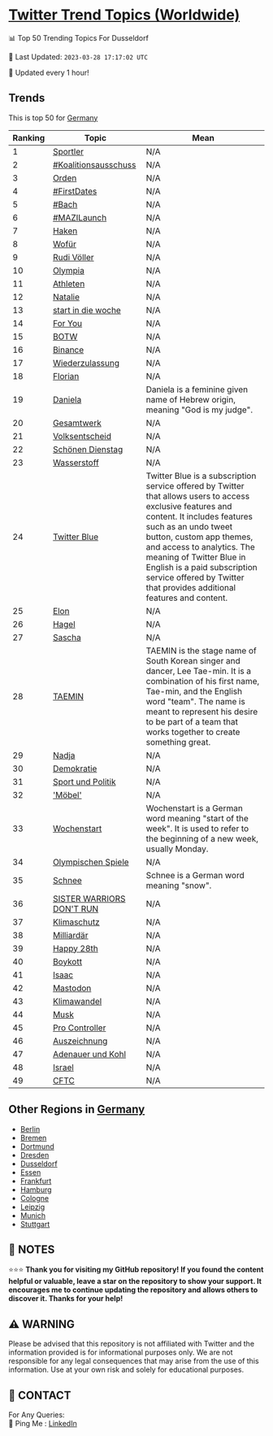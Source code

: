 [Twitter Trend Topics (Worldwide)](https://github.com/ErcinDedeoglu/Twitter-Trend-Topics)
==========


📊 Top 50 Trending Topics For Dusseldorf

📆 Last Updated: `2023-03-28 17:17:02 UTC`

🔧 Updated every 1 hour!


## Trends

This is top 50 for [Germany](</Germany>)

| Ranking | Topic | Mean |
| ------- | ------------ | ------------ |
| 1 | [Sportler](http://twitter.com/search?q=Sportler) | N/A |
| 2 | [#Koalitionsausschuss](http://twitter.com/search?q=%23Koalitionsausschuss) | N/A |
| 3 | [Orden](http://twitter.com/search?q=Orden) | N/A |
| 4 | [#FirstDates](http://twitter.com/search?q=%23FirstDates) | N/A |
| 5 | [#Bach](http://twitter.com/search?q=%23Bach) | N/A |
| 6 | [#MAZILaunch](http://twitter.com/search?q=%23MAZILaunch) | N/A |
| 7 | [Haken](http://twitter.com/search?q=Haken) | N/A |
| 8 | [Wofür](http://twitter.com/search?q=Wof%c3%bcr) | N/A |
| 9 | [Rudi Völler](http://twitter.com/search?q=Rudi+V%c3%b6ller) | N/A |
| 10 | [Olympia](http://twitter.com/search?q=Olympia) | N/A |
| 11 | [Athleten](http://twitter.com/search?q=Athleten) | N/A |
| 12 | [Natalie](http://twitter.com/search?q=Natalie) | N/A |
| 13 | [start in die woche](http://twitter.com/search?q=start+in+die+woche) | N/A |
| 14 | [For You](http://twitter.com/search?q=For+You) | N/A |
| 15 | [BOTW](http://twitter.com/search?q=BOTW) | N/A |
| 16 | [Binance](http://twitter.com/search?q=Binance) | N/A |
| 17 | [Wiederzulassung](http://twitter.com/search?q=Wiederzulassung) | N/A |
| 18 | [Florian](http://twitter.com/search?q=Florian) | N/A |
| 19 | [Daniela](http://twitter.com/search?q=Daniela) | Daniela is a feminine given name of Hebrew origin, meaning "God is my judge". |
| 20 | [Gesamtwerk](http://twitter.com/search?q=Gesamtwerk) | N/A |
| 21 | [Volksentscheid](http://twitter.com/search?q=Volksentscheid) | N/A |
| 22 | [Schönen Dienstag](http://twitter.com/search?q=Sch%c3%b6nen+Dienstag) | N/A |
| 23 | [Wasserstoff](http://twitter.com/search?q=Wasserstoff) | N/A |
| 24 | [Twitter Blue](http://twitter.com/search?q=Twitter+Blue) | Twitter Blue is a subscription service offered by Twitter that allows users to access exclusive features and content. It includes features such as an undo tweet button, custom app themes, and access to analytics. The meaning of Twitter Blue in English is a paid subscription service offered by Twitter that provides additional features and content. |
| 25 | [Elon](http://twitter.com/search?q=Elon) | N/A |
| 26 | [Hagel](http://twitter.com/search?q=Hagel) | N/A |
| 27 | [Sascha](http://twitter.com/search?q=Sascha) | N/A |
| 28 | [TAEMIN](http://twitter.com/search?q=TAEMIN) | TAEMIN is the stage name of South Korean singer and dancer, Lee Tae-min. It is a combination of his first name, Tae-min, and the English word "team". The name is meant to represent his desire to be part of a team that works together to create something great. |
| 29 | [Nadja](http://twitter.com/search?q=Nadja) | N/A |
| 30 | [Demokratie](http://twitter.com/search?q=Demokratie) | N/A |
| 31 | [Sport und Politik](http://twitter.com/search?q=Sport+und+Politik) | N/A |
| 32 | ['Möbel'](http://twitter.com/search?q=%27M%c3%b6bel%27) | N/A |
| 33 | [Wochenstart](http://twitter.com/search?q=Wochenstart) | Wochenstart is a German word meaning "start of the week". It is used to refer to the beginning of a new week, usually Monday. |
| 34 | [Olympischen Spiele](http://twitter.com/search?q=Olympischen+Spiele) | N/A |
| 35 | [Schnee](http://twitter.com/search?q=Schnee) | Schnee is a German word meaning "snow". |
| 36 | [SISTER WARRIORS DON'T RUN](http://twitter.com/search?q=SISTER+WARRIORS+DON%27T+RUN) | N/A |
| 37 | [Klimaschutz](http://twitter.com/search?q=Klimaschutz) | N/A |
| 38 | [Milliardär](http://twitter.com/search?q=Milliard%c3%a4r) | N/A |
| 39 | [Happy 28th](http://twitter.com/search?q=Happy+28th) | N/A |
| 40 | [Boykott](http://twitter.com/search?q=Boykott) | N/A |
| 41 | [Isaac](http://twitter.com/search?q=Isaac) | N/A |
| 42 | [Mastodon](http://twitter.com/search?q=Mastodon) | N/A |
| 43 | [Klimawandel](http://twitter.com/search?q=Klimawandel) | N/A |
| 44 | [Musk](http://twitter.com/search?q=Musk) | N/A |
| 45 | [Pro Controller](http://twitter.com/search?q=Pro+Controller) | N/A |
| 46 | [Auszeichnung](http://twitter.com/search?q=Auszeichnung) | N/A |
| 47 | [Adenauer und Kohl](http://twitter.com/search?q=Adenauer+und+Kohl) | N/A |
| 48 | [Israel](http://twitter.com/search?q=Israel) | N/A |
| 49 | [CFTC](http://twitter.com/search?q=CFTC) | N/A |



## Other Regions in [Germany](</Germany>)

* [Berlin](</Germany/Berlin.md>)
* [Bremen](</Germany/Bremen.md>)
* [Dortmund](</Germany/Dortmund.md>)
* [Dresden](</Germany/Dresden.md>)
* [Dusseldorf](</Germany/Dusseldorf.md>)
* [Essen](</Germany/Essen.md>)
* [Frankfurt](</Germany/Frankfurt.md>)
* [Hamburg](</Germany/Hamburg.md>)
* [Cologne](</Germany/Cologne.md>)
* [Leipzig](</Germany/Leipzig.md>)
* [Munich](</Germany/Munich.md>)
* [Stuttgart](</Germany/Stuttgart.md>)



## 📝 NOTES

⭐⭐⭐ **Thank you for visiting my GitHub repository! If you found the content helpful or valuable, leave a star on the repository to show your support. It encourages me to continue updating the repository and allows others to discover it. Thanks for your help!**


## ⚠️ WARNING

Please be advised that this repository is not affiliated with Twitter and the information provided is for informational purposes only. We are not responsible for any legal consequences that may arise from the use of this information. Use at your own risk and solely for educational purposes.


## 📨 CONTACT

 For Any Queries:  
            🏓 Ping Me : [LinkedIn](https://www.linkedin.com/in/ercindedeoglu/)
